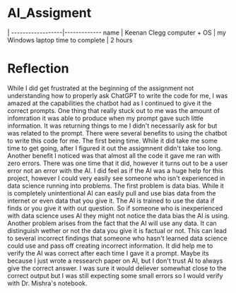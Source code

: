 # AI_Assigment

<div class="noheader firstcol">
                  |             
------------------|-------------
name              | Keenan Clegg
computer + OS     | my Windows laptop
time to complete  | 2 hours
</div>

Reflection
===========

  While I did get frustrated at the beginning of the assignment not understanding how to properly ask ChatGPT to write the code for me, I was amazed at the capabilities the chatbot had as I continued to give it the correct prompts. One thing that really stuck out to me was the amount of infomration it was able to produce when my prompt gave such little information. It was returning things to me I didn't necessarily ask for but was related to the prompt. There were several benefits to using the chatbot to write this code for me. The first being time. While it did take me some time to get going, after I figured it out the assigmnent didn't take too long. Another benefit I noticed was that almost all the code it gave me ran with zero errors. There was one time that it did, however it turns out to be a user error not an error with the AI. 
  I did feel as if the AI was a huge help for this project, however I could very easily see someone who isn't experienced in data science running into problems. The first problem is data bias. While it is completely unintentional AI can easily pull and use bias data from the internet or even data that you give it. The AI is trained to use the data if finds or you give it with out question. So if someone who is inexperienced with data science uses AI they might not notice the data bias the AI is using. Another problem arises from the fact that the AI will use any data. It can distinguish wether or not the data you give it is factual or not. This can lead to several incorrect findings that someone who hasn't learned data science could use and pass off creating incorrect information. It did help me to verify the AI was correct after each time I gave it a prompt. Maybe its because I just wrote a ressearch paper on AI, but I don't trust AI to always give the correct answer. I was sure it would deliever somewhat close to the correct output but I was still expecting some small errors so I would verify with Dr. Mishra's notebook. 
  
